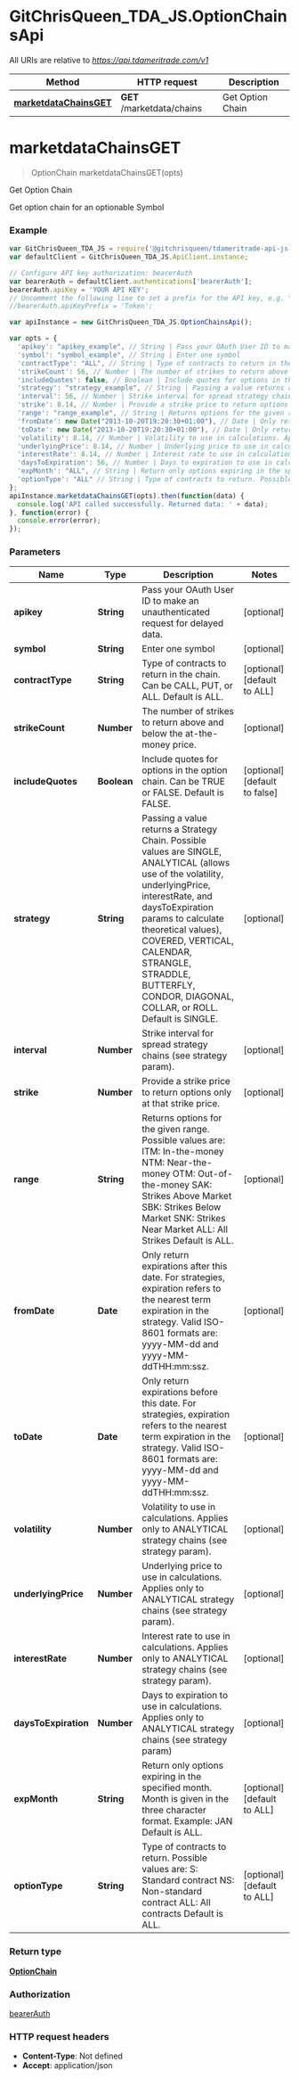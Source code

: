 # GitChrisQueen_TDA_JS.OptionChainsApi

All URIs are relative to *https://api.tdameritrade.com/v1*

Method | HTTP request | Description
------------- | ------------- | -------------
[**marketdataChainsGET**](OptionChainsApi.md#marketdataChainsGET) | **GET** /marketdata/chains | Get Option Chain


<a name="marketdataChainsGET"></a>
# **marketdataChainsGET**
> OptionChain marketdataChainsGET(opts)

Get Option Chain

Get option chain for an optionable Symbol

### Example
```javascript
var GitChrisQueen_TDA_JS = require('@gitchrisqueen/tdameritrade-api-js-client');
var defaultClient = GitChrisQueen_TDA_JS.ApiClient.instance;

// Configure API key authorization: bearerAuth
var bearerAuth = defaultClient.authentications['bearerAuth'];
bearerAuth.apiKey = 'YOUR API KEY';
// Uncomment the following line to set a prefix for the API key, e.g. "Token" (defaults to null)
//bearerAuth.apiKeyPrefix = 'Token';

var apiInstance = new GitChrisQueen_TDA_JS.OptionChainsApi();

var opts = { 
  'apikey': "apikey_example", // String | Pass your OAuth User ID to make an unauthenticated request for delayed data.
  'symbol': "symbol_example", // String | Enter one symbol
  'contractType': "ALL", // String | Type of contracts to return in the chain. Can be CALL, PUT, or ALL. Default is ALL.
  'strikeCount': 56, // Number | The number of strikes to return above and below the at-the-money price.
  'includeQuotes': false, // Boolean | Include quotes for options in the option chain. Can be TRUE or FALSE. Default is FALSE.
  'strategy': "strategy_example", // String | Passing a value returns a Strategy Chain. Possible values are SINGLE, ANALYTICAL (allows use of the volatility, underlyingPrice, interestRate, and daysToExpiration params to calculate theoretical values), COVERED, VERTICAL, CALENDAR, STRANGLE, STRADDLE, BUTTERFLY, CONDOR, DIAGONAL, COLLAR, or ROLL. Default is SINGLE.
  'interval': 56, // Number | Strike interval for spread strategy chains (see strategy param).
  'strike': 8.14, // Number | Provide a strike price to return options only at that strike price.
  'range': "range_example", // String | Returns options for the given range. Possible values are: ITM: In-the-money NTM: Near-the-money OTM: Out-of-the-money SAK: Strikes Above Market SBK: Strikes Below Market SNK: Strikes Near Market ALL: All Strikes Default is ALL.
  'fromDate': new Date("2013-10-20T19:20:30+01:00"), // Date | Only return expirations after this date. For strategies, expiration refers to the nearest term expiration in the strategy. Valid ISO-8601 formats are: yyyy-MM-dd and yyyy-MM-ddTHH:mm:ssz.
  'toDate': new Date("2013-10-20T19:20:30+01:00"), // Date | Only return expirations before this date. For strategies, expiration refers to the nearest term expiration in the strategy. Valid ISO-8601 formats are: yyyy-MM-dd and yyyy-MM-ddTHH:mm:ssz.
  'volatility': 8.14, // Number | Volatility to use in calculations. Applies only to ANALYTICAL strategy chains (see strategy param).
  'underlyingPrice': 8.14, // Number | Underlying price to use in calculations. Applies only to ANALYTICAL strategy chains (see strategy param).
  'interestRate': 8.14, // Number | Interest rate to use in calculations. Applies only to ANALYTICAL strategy chains (see strategy param).
  'daysToExpiration': 56, // Number | Days to expiration to use in calculations. Applies only to ANALYTICAL strategy chains (see strategy param)
  'expMonth': "ALL", // String | Return only options expiring in the specified month. Month is given in the three character format. Example: JAN Default is ALL.
  'optionType': "ALL" // String | Type of contracts to return. Possible values are: S: Standard contract NS: Non-standard contract ALL: All contracts Default is ALL.
};
apiInstance.marketdataChainsGET(opts).then(function(data) {
  console.log('API called successfully. Returned data: ' + data);
}, function(error) {
  console.error(error);
});

```

### Parameters

Name | Type | Description  | Notes
------------- | ------------- | ------------- | -------------
 **apikey** | **String**| Pass your OAuth User ID to make an unauthenticated request for delayed data. | [optional] 
 **symbol** | **String**| Enter one symbol | [optional] 
 **contractType** | **String**| Type of contracts to return in the chain. Can be CALL, PUT, or ALL. Default is ALL. | [optional] [default to ALL]
 **strikeCount** | **Number**| The number of strikes to return above and below the at-the-money price. | [optional] 
 **includeQuotes** | **Boolean**| Include quotes for options in the option chain. Can be TRUE or FALSE. Default is FALSE. | [optional] [default to false]
 **strategy** | **String**| Passing a value returns a Strategy Chain. Possible values are SINGLE, ANALYTICAL (allows use of the volatility, underlyingPrice, interestRate, and daysToExpiration params to calculate theoretical values), COVERED, VERTICAL, CALENDAR, STRANGLE, STRADDLE, BUTTERFLY, CONDOR, DIAGONAL, COLLAR, or ROLL. Default is SINGLE. | [optional] 
 **interval** | **Number**| Strike interval for spread strategy chains (see strategy param). | [optional] 
 **strike** | **Number**| Provide a strike price to return options only at that strike price. | [optional] 
 **range** | **String**| Returns options for the given range. Possible values are: ITM: In-the-money NTM: Near-the-money OTM: Out-of-the-money SAK: Strikes Above Market SBK: Strikes Below Market SNK: Strikes Near Market ALL: All Strikes Default is ALL. | [optional] 
 **fromDate** | **Date**| Only return expirations after this date. For strategies, expiration refers to the nearest term expiration in the strategy. Valid ISO-8601 formats are: yyyy-MM-dd and yyyy-MM-ddTHH:mm:ssz. | [optional] 
 **toDate** | **Date**| Only return expirations before this date. For strategies, expiration refers to the nearest term expiration in the strategy. Valid ISO-8601 formats are: yyyy-MM-dd and yyyy-MM-ddTHH:mm:ssz. | [optional] 
 **volatility** | **Number**| Volatility to use in calculations. Applies only to ANALYTICAL strategy chains (see strategy param). | [optional] 
 **underlyingPrice** | **Number**| Underlying price to use in calculations. Applies only to ANALYTICAL strategy chains (see strategy param). | [optional] 
 **interestRate** | **Number**| Interest rate to use in calculations. Applies only to ANALYTICAL strategy chains (see strategy param). | [optional] 
 **daysToExpiration** | **Number**| Days to expiration to use in calculations. Applies only to ANALYTICAL strategy chains (see strategy param) | [optional] 
 **expMonth** | **String**| Return only options expiring in the specified month. Month is given in the three character format. Example: JAN Default is ALL. | [optional] [default to ALL]
 **optionType** | **String**| Type of contracts to return. Possible values are: S: Standard contract NS: Non-standard contract ALL: All contracts Default is ALL. | [optional] [default to ALL]

### Return type

[**OptionChain**](OptionChain.md)

### Authorization

[bearerAuth](../README.md#bearerAuth)

### HTTP request headers

 - **Content-Type**: Not defined
 - **Accept**: application/json

